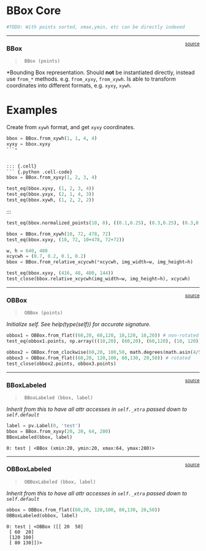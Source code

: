 # BBox Core


<!-- WARNING: THIS FILE WAS AUTOGENERATED! DO NOT EDIT! -->

``` python
#TODO: With points sorted, xmax,ymin, etc can be directly indexed
```

------------------------------------------------------------------------

<a
href="https://github.com/lgvaz/polvo/blob/master/polvo/bbox/core.py#L28"
target="_blank" style="float:right; font-size:smaller">source</a>

### BBox

>      BBox (points)

\*Bounding Box representation. Should **not** be instantiated directly,
instead use `from_*` methods. e.g. `from_xyxy`, `from_xywh`. Is able to
transform coordinates into different formats, e.g. `xyxy`, `xywh`.

# Examples

Create from `xywh` format, and get `xyxy` coordinates.

``` python
bbox = BBox.from_xywh(1, 1, 4, 4)
xyxy = bbox.xyxy
```*


::: {.cell}
``` {.python .cell-code}
bbox = BBox.from_xyxy(1, 2, 3, 4)

test_eq(bbox.xyxy, (1, 2, 3, 4))
test_eq(bbox.yxyx, (2, 1, 4, 3))
test_eq(bbox.xywh, (1, 2, 2, 2))
```

:::

``` python
test_eq(bbox.normalized_points(10, 8), ((0.1,0.25), (0.3,0.25), (0.3,0.5), (0.1,0.5)))
```

``` python
bbox = BBox.from_xywh(10, 72, 478, 72)
test_eq(bbox.xyxy, (10, 72, 10+478, 72+72))
```

``` python
w, h = 640, 480
xcycwh = (0.7, 0.2, 0.1, 0.2)
bbox = BBox.from_relative_xcycwh(*xcycwh, img_width=w, img_height=h)

test_eq(bbox.xyxy, (416, 48, 480, 144))
test_close(bbox.relative_xcycwh(img_width=w, img_height=h), xcycwh)
```

------------------------------------------------------------------------

<a
href="https://github.com/lgvaz/polvo/blob/master/polvo/bbox/core.py#L114"
target="_blank" style="float:right; font-size:smaller">source</a>

### OBBox

>      OBBox (points)

*Initialize self. See help(type(self)) for accurate signature.*

``` python
obbox1 = OBBox.from_flat((60,20, 60,120, 10,120, 10,20)) # non-rotated
test_eq(obbox1.points, np.array(((10,20), (60,20), (60,120), (10, 120))))
```

``` python
obbox2 = OBBox.from_clockwise(60,20, 100,50, math.degrees(math.asin(4/5))) #rotated 
obbox3 = OBBox.from_flat((60,20, 120,100, 80,130, 20,50)) # rotated 
test_close(obbox2.points, obbox3.points)
```

------------------------------------------------------------------------

<a
href="https://github.com/lgvaz/polvo/blob/master/polvo/bbox/core.py#L140"
target="_blank" style="float:right; font-size:smaller">source</a>

### BBoxLabeled

>      BBoxLabeled (bbox, label)

*Inherit from this to have all attr accesses in `self._xtra` passed down
to `self.default`*

``` python
label = pv.Label(0, 'test')
bbox = BBox.from_xyxy(20, 20, 64, 280)
BBoxLabeled(bbox, label)
```

    0: test | <BBox (xmin:20, ymin:20, xmax:64, ymax:280)>

------------------------------------------------------------------------

<a
href="https://github.com/lgvaz/polvo/blob/master/polvo/bbox/core.py#L144"
target="_blank" style="float:right; font-size:smaller">source</a>

### OBBoxLabeled

>      OBBoxLabeled (bbox, label)

*Inherit from this to have all attr accesses in `self._xtra` passed down
to `self.default`*

``` python
obbox = OBBox.from_flat((60,20, 120,100, 80,130, 20,50))
OBBoxLabeled(obbox, label)
```

    0: test | <OBBox ([[ 20  50]
     [ 60  20]
     [120 100]
     [ 80 130]])>
